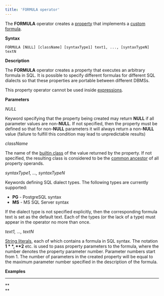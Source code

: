```yaml
---
title: 'FORMULA operator'
---
```


The **FORMULA** operator creates a [property](Properties.md) that implements a [custom formula](Custom_formula_FORMULA_.md).

**Syntax**

    FORMULA [NULL] [className] [syntaxType1] text1, ..., [syntaxTypeN] textN

**Description**

The **FORMULA** operator creates a property that executes an arbitrary formula in SQL. It is possible to specify different formulas for different SQL dialects so that these properties are portable between different DBMSs. 

This property operator cannot be used inside [expressions](Expression.md).

**Parameters**

*NULL*

Keyword specifying that the property being created may return **NULL** if all parameter values are non-**NULL**. If not specified, then the property must be defined so that for non-**NULL** parameters it will always return a non-**NULL** value (failure to fulfill this condition may lead to unpredictable results)

*className*

The name of the [builtin class](Built-in_classes.md) of the value returned by the property. If not specified, the resulting class is considered to be the [common ancestor](Built-in-classes_2031657.html#Built-inclasses-commonparentclass) of all property operands.

*syntaxType1, ..., syntaxTypeN*

Keywords defining SQL dialect types. The following types are currently supported:

-   **PG** - PostgreSQL syntax
-   **MS** - MS SQL Server syntax

If the dialect type is not specified explicitly, then the corresponding formula text is set as the default text. Each of the types (or the lack of a type) must appear in the operator no more than once.

*text1, ..., textN*

[String literals](IDs_1573053.html#IDs-strliteral), each of which contains a formula in SQL syntax. The notation **$1**, **$2** etc. is used to pass property parameters to the formula, where the number denotes the property parameter number. Parameter numbers start from 1. The number of parameters in the created property will be equal to the maximum parameter number specified in the description of the formula.

**Examples**

****


**  
**
